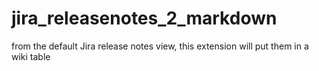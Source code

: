 # jira_releasenotes_2_markdown
from the default Jira release notes view, this extension will put them in a wiki table
